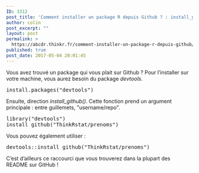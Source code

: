 ```yaml
---
ID: 3312
post_title: 'Comment installer un package R depuis Github ? : install_github()'
author: colin
post_excerpt: ""
layout: post
permalink: >
  https://abcdr.thinkr.fr/comment-installer-un-package-r-depuis-github/
published: true
post_date: 2017-05-04 20:01:45
---
```

<p>Vous avez trouvé un package qui vous plait sur Github ? Pour l’installer sur votre machine, vous aurez besoin du package <em>devtools</em>.</p><p> <pre>install.packages("devtools")</pre> </p><p>Ensuite, direction <em>install_github()</em>. Cette fonction prend un argument principale : entre guillemets, "username/repo".</p><p> <pre>library("devtools")<br />install_github("ThinkRstat/prenoms")</pre> </p><p>Vous pouvez également utiliser : </p><p> <pre>devtools::install_github("ThinkRstat/prenoms")</pre> </p><p>C’est d’ailleurs ce raccourci que vous trouverez dans la plupart des README sur GitHub !</p>